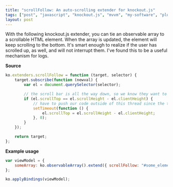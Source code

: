 ```yaml
---
title: "scrollFollow: An auto-scrolling extender for knockout.js"
tags: ["post", "javascript", "knockout.js", "mvvm", "my-software", "plugin"]
layout: post
---
```


With the following knockout.js extender, you can tie an observable array
to a scrollable HTML element. When the array is updated, the element
will keep scrolling to the bottom. It's smart enough to realize if the
user has scrolled up, as well, and will not interrupt them. I've found
this to be a useful mechanism for logs.<!--more-->

**Source**

```js
ko.extenders.scrollFollow = function (target, selector) {
	target.subscribe(function (newval) {
		var el = document.querySelector(selector);

		// the scroll bar is all the way down, so we know they want to follow the text
		if (el.scrollTop == el.scrollHeight - el.clientHeight) {
			// have to push our code outside of this thread since the text hasn't updated yet
			setTimeout(function () {
				el.scrollTop = el.scrollHeight - el.clientHeight;
			}, 0);
		}
	});

	return target;
};
```

**Example usage**

```js
var viewModel = {
	someArray: ko.observableArray().extend({ scrollFollow: "#some_element" }),
};

ko.applyBindings(viewModel);
```
